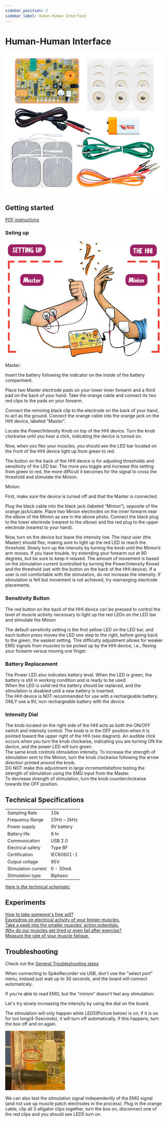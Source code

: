```yaml
---
sidebar_position: 2
sidebar_label: Human-Human Interface
---
```


# Human-Human Interface #

![image](./compose.jpg)


## Getting started ##

[PDF instructions](./HHI_Insert.pdf)

### Seting up ###
![electrode setup](./GS1.png)

Master:

Insert the battery following the indicator on
the inside of the battery comparment.

Place two Master electrode pads on your lower inner forearm and a third pad on the back of your hand. Take the orange cable and connect its two red clips to the pads on your forearm.

Connect the remining black clip to the electrode on the back of your hand, to act as the ground. 
Connect the orange cable into the orange jack on the HHI device, labeled “Master”. 

Locate the Power/Intensity Knob on top of the HHI device. 
Turn the knob clockwise until you hear a click, indicating the device is turned on. 

Now, when you flex your muscles, you should see the LED bar located on the front of the HHI device light up from green to red.

The button on the back of the HHI device is for adjusting thresholds and sensitivity of the LED bar. The more you toggle and increase this setting from green to red, the more difficult it becomes for the signal to cross the threshold and stimulate the Minion.

Minion:

First, make sure the device is turned off and
that the Master is connected.

Plug the black cable into the black jack (labeled “Minion”), opposite of the orange jack/cable. 
Place two Minion electrodes on the inner forearm near the elbow of the Minion as see in the above photo. Connect the black plug to the lower electrode (nearest to the elbow) and the red plug to the upper electrode (nearest to your hand). 

Now, turn on the device but leave the intensity low. The input user (the Master) should flex, making sure to light up the red LED to reach the threshold. Slowly turn up the intensity by turning the knob until the Minion’s arm moves. If you have trouble, try extending your forearm out at 90
degrees, but be sure to keep it relaxed. The amount of movement is based on the stimulation current (controlled by turning the Power/Intensity Know) and the threshold (set with the button on the back of the HHI device). 
If a user is not comfortable with the stimulation, do not increase the intensity. If stimulation is felt but movement is not achieved, try rearranging electrode placements.

### Sensitivity Button ###

The red button on the back of the HHI device can be pressed to control the level of muscle activity necessary to light up the red LEDs on the LED bar and stimulate the Minion

The default sensitivity setting is the first yellow LED on the LED bar, and each button press moves the LED one step to the right, before going back to the green, the easiest setting. 
This difficulty adjustment allows for weaker EMG signals from muscles to be picked up by the HHI device, i.e., flexing your forearm versus moving one finger.

### Battery Replacement ###

The Power LED also indicates battery level. When the LED is green, the battery is still in working condition and is ready to be used.  
When the LED is solid red the battery should be replaced, and the stimulation is disabled until a new battery is inserted.   
The HHI device is NOT recommended for use with a rechargeable battery. ONLY use a 9V, non-rechargeable battery with the device.


### Intensity Dial ###

The knob located on the right side of the HHI acts as both the ON/OFF switch and intensity control. The knob is in the OFF position when it is pointed toward the upper right of the HHI (see diagram). An audible click occurs when you turn the knob clockwise, indicating you are turning ON the device, and the power LED will turn green.  
The same knob controls stimulation intensity. To increase the strength of stimulation sent to the Minion, turn the knob clockwise following the arrow direction printed around the knob.  
DO NOT make this adjustment in large incrementsbefore testing the strength of stimulation using the EMG input from the Master.  
To decrease strength of stimulation, turn the knob counterclockwise towards the OFF position.

## Technical Specifications ##

|||
|---|---|
|Sampling Rate |10k|
|Frequency Range |20Hz – 2kHz|
|Power supply |9V battery|
|Battery life |8 hr|
|Communication |USB 2.0|
|Electrical safety |Type BF|
|Certification 	|IEC60601-1|
|Output voltage |95V|
|Stimulation current |0 - 30mA|
|Stimulation type |Biphasic|

[Here is the technical schematic](https://backyardbrains.com/products/files/HHI2_Schematics_V1.01.pdf)

## Experiments ##

[How to take someone's free will?](https://backyardbrains.com/experiments/humanhumaninterface)\
[Eavesdrop on electrical activity of your bigger muscles.](https://backyardbrains.com/experiments/\muscleSpikerbox)\
[Take a peek into the smaller muscles’ action potentials.](https://backyardbrains.com/experiments/muscleactionpotential)\
[Why do our muscles get tired or even fail after exercise?](https://backyardbrains.com/experiments/fatigue)\
[Measure the rate of your muscle fatigue.](https://backyardbrains.com/experiments/rateoffatigue)


## Troubleshooting ##

Check out the [General Troubleshooting steps](../../index.md#troubleshooting)

When connecting to SpikeRecorder via USB, don't use the "select port" menu, instead just wait up to 30 seconds, and the board will connect automaitcaly.

If you're able to read EMG, but the "minion" doesn't feel any stimulation:

Let's try slowly increasing the intensity by using the dial on the board.

The stimulation will only happen while LED5(Picture below) is on, if it is on for too long(4-5seconds), it will turn off automatically, if this happens, turn the box off and on again. 

![LED5](LED5.png)

We can also test the stimulation signal independently of the EMG signal (and not use up muscle patch electrodes in the process).
Plug in the orange cable, clip all 3 alligator clips together, turn the box on, disconnect one of the red clips and you should see LED5 turn on.